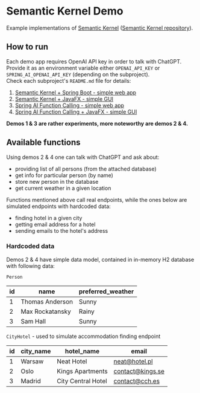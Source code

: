 # Semantic Kernel Demo
Example implementations of [Semantic Kernel](https://learn.microsoft.com/en-us/semantic-kernel/overview) ([Semantic Kernel repository](https://github.com/microsoft/semantic-kernel/tree/main)).

## How to run
Each demo app requires OpenAI API key in order to talk with ChatGPT.  
Provide it as an environment variable either `OPENAI_API_KEY` or `SPRING_AI_OPENAI_API_KEY` (depending on the subproject).  
Check each subproject's `README.md` file for details:  
1. [Semantic Kernel + Spring Boot - simple web app](semantic-kernel-openai-springboot-simple-web/README.md)
2. [Semantic Kernel + JavaFX - simple GUI](semantic-kernel-openai-javafx/README.md)
3. [Spring AI Function Calling - simple web app](spring-function-calling-openai/README.md)
4. [Spring AI Function Calling + JavaFX - simple GUI](spring-function-calling-openai-javafx/README.md)

**Demos 1 & 3 are rather experiments, more noteworthy are demos 2 & 4.**
## Available functions

Using demos 2 & 4 one can talk with ChatGPT and ask about:  
- providing list of all persons (from the attached database)
- get info for particular person (by name)
- store new person in the database
- get current weather in a given location

Functions mentioned above call real endpoints, while the ones below are simulated endpoints with hardcoded data:
- finding hotel in a given city 
- getting email address for a hotel
- sending emails to the hotel's address

### Hardcoded data
Demos 2 & 4 have simple data model, contained in in-memory H2 database with following data:  

`Person`

| id | name            | preferred_weather |
|----|-----------------|-------------------|
| 1  | Thomas Anderson | Sunny             |
| 2  | Max Rockatansky | Rainy             |
| 3  | Sam Hall        | Sunny             |

`CityHotel` - used to simulate accommodation finding endpoint

| id | city_name | hotel_name         | email            |
|----|-----------|--------------------|------------------|
| 1  | Warsaw    | Neat Hotel         | neat@hotel.pl    |
| 2  | Oslo      | Kings Apartments   | contact@kings.se |
| 3  | Madrid    | City Central Hotel | contact@cch.es   |
